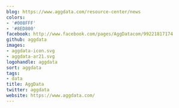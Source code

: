 ```yaml
---
blog: https://www.aggdata.com/resource-center/news
colors:
- '#008FFF'
- '#8ED800'
facebook: http://www.facebook.com/pages/AggDatacom/99221817174
github: aggdata
images:
- aggdata-icon.svg
- aggdata-ar21.svg
logohandle: aggdata
sort: aggdata
tags:
- data
title: AggData
twitter: aggdata
website: https://www.aggdata.com/
---
```

